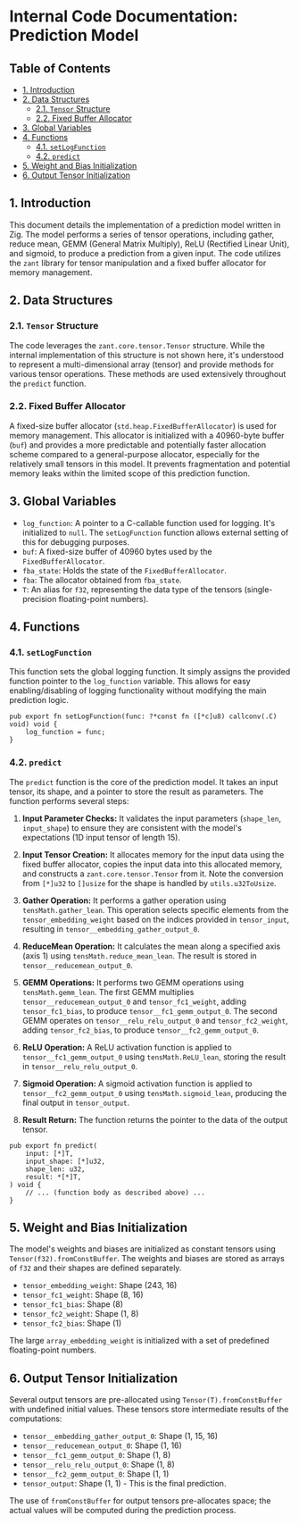 # Internal Code Documentation: Prediction Model

## Table of Contents

* [1. Introduction](#1-introduction)
* [2. Data Structures](#2-data-structures)
    * [2.1. `Tensor` Structure](#21-tensor-structure)
    * [2.2. Fixed Buffer Allocator](#22-fixed-buffer-allocator)
* [3. Global Variables](#3-global-variables)
* [4. Functions](#4-functions)
    * [4.1. `setLogFunction`](#41-setlogfunction)
    * [4.2. `predict`](#42-predict)
* [5. Weight and Bias Initialization](#5-weight-and-bias-initialization)
* [6. Output Tensor Initialization](#6-output-tensor-initialization)


## 1. Introduction

This document details the implementation of a prediction model written in Zig. The model performs a series of tensor operations, including gather, reduce mean, GEMM (General Matrix Multiply), ReLU (Rectified Linear Unit), and sigmoid, to produce a prediction from a given input.  The code utilizes the `zant` library for tensor manipulation and a fixed buffer allocator for memory management.


## 2. Data Structures

### 2.1. `Tensor` Structure

The code leverages the `zant.core.tensor.Tensor` structure.  While the internal implementation of this structure is not shown here, it's understood to represent a multi-dimensional array (tensor) and provide methods for various tensor operations.  These methods are used extensively throughout the `predict` function.

### 2.2. Fixed Buffer Allocator

A fixed-size buffer allocator (`std.heap.FixedBufferAllocator`) is used for memory management. This allocator is initialized with a 40960-byte buffer (`buf`) and provides a more predictable and potentially faster allocation scheme compared to a general-purpose allocator, especially for the relatively small tensors in this model.  It prevents fragmentation and potential memory leaks within the limited scope of this prediction function.


## 3. Global Variables

* `log_function`: A pointer to a C-callable function used for logging.  It's initialized to `null`.  The `setLogFunction` function allows external setting of this for debugging purposes.
* `buf`: A fixed-size buffer of 40960 bytes used by the `FixedBufferAllocator`.
* `fba_state`:  Holds the state of the `FixedBufferAllocator`.
* `fba`: The allocator obtained from `fba_state`.
* `T`: An alias for `f32`, representing the data type of the tensors (single-precision floating-point numbers).


## 4. Functions

### 4.1. `setLogFunction`

This function sets the global logging function.  It simply assigns the provided function pointer to the `log_function` variable. This allows for easy enabling/disabling of logging functionality without modifying the main prediction logic.


```zig
pub export fn setLogFunction(func: ?*const fn ([*c]u8) callconv(.C) void) void {
    log_function = func;
}
```

### 4.2. `predict`

The `predict` function is the core of the prediction model. It takes an input tensor, its shape, and a pointer to store the result as parameters.  The function performs several steps:

1. **Input Parameter Checks:** It validates the input parameters (`shape_len`, `input_shape`) to ensure they are consistent with the model's expectations (1D input tensor of length 15).

2. **Input Tensor Creation:** It allocates memory for the input data using the fixed buffer allocator, copies the input data into this allocated memory, and constructs a `zant.core.tensor.Tensor` from it. Note the conversion from `[*]u32` to `[]usize` for the shape is handled by `utils.u32ToUsize`.

3. **Gather Operation:** It performs a gather operation using `tensMath.gather_lean`. This operation selects specific elements from the `tensor_embedding_weight` based on the indices provided in `tensor_input`, resulting in `tensor__embedding_gather_output_0`.

4. **ReduceMean Operation:** It calculates the mean along a specified axis (axis 1) using `tensMath.reduce_mean_lean`. The result is stored in `tensor__reducemean_output_0`.

5. **GEMM Operations:** It performs two GEMM operations using `tensMath.gemm_lean`.  The first GEMM multiplies `tensor__reducemean_output_0` and `tensor_fc1_weight`, adding `tensor_fc1_bias`, to produce `tensor__fc1_gemm_output_0`. The second GEMM operates on `tensor__relu_relu_output_0` and `tensor_fc2_weight`, adding `tensor_fc2_bias`, to produce `tensor__fc2_gemm_output_0`.


6. **ReLU Operation:** A ReLU activation function is applied to `tensor__fc1_gemm_output_0` using `tensMath.ReLU_lean`, storing the result in `tensor__relu_relu_output_0`.

7. **Sigmoid Operation:** A sigmoid activation function is applied to `tensor__fc2_gemm_output_0` using `tensMath.sigmoid_lean`, producing the final output in `tensor_output`.

8. **Result Return:**  The function returns the pointer to the data of the output tensor.


```zig
pub export fn predict(
    input: [*]T,
    input_shape: [*]u32,
    shape_len: u32,
    result: *[*]T,
) void {
    // ... (function body as described above) ...
}
```

## 5. Weight and Bias Initialization

The model's weights and biases are initialized as constant tensors using `Tensor(f32).fromConstBuffer`.  The weights and biases are stored as arrays of `f32` and their shapes are defined separately.


*   `tensor_embedding_weight`: Shape (243, 16)
*   `tensor_fc1_weight`: Shape (8, 16)
*   `tensor_fc1_bias`: Shape (8)
*   `tensor_fc2_weight`: Shape (1, 8)
*   `tensor_fc2_bias`: Shape (1)

The large `array_embedding_weight` is initialized with a set of predefined floating-point numbers.


## 6. Output Tensor Initialization

Several output tensors are pre-allocated using `Tensor(T).fromConstBuffer` with undefined initial values. These tensors store intermediate results of the computations:

*   `tensor__embedding_gather_output_0`: Shape (1, 15, 16)
*   `tensor__reducemean_output_0`: Shape (1, 16)
*   `tensor__fc1_gemm_output_0`: Shape (1, 8)
*   `tensor__relu_relu_output_0`: Shape (1, 8)
*   `tensor__fc2_gemm_output_0`: Shape (1, 1)
*   `tensor_output`: Shape (1, 1) - This is the final prediction.

The use of `fromConstBuffer` for output tensors pre-allocates space; the actual values will be computed during the prediction process.

